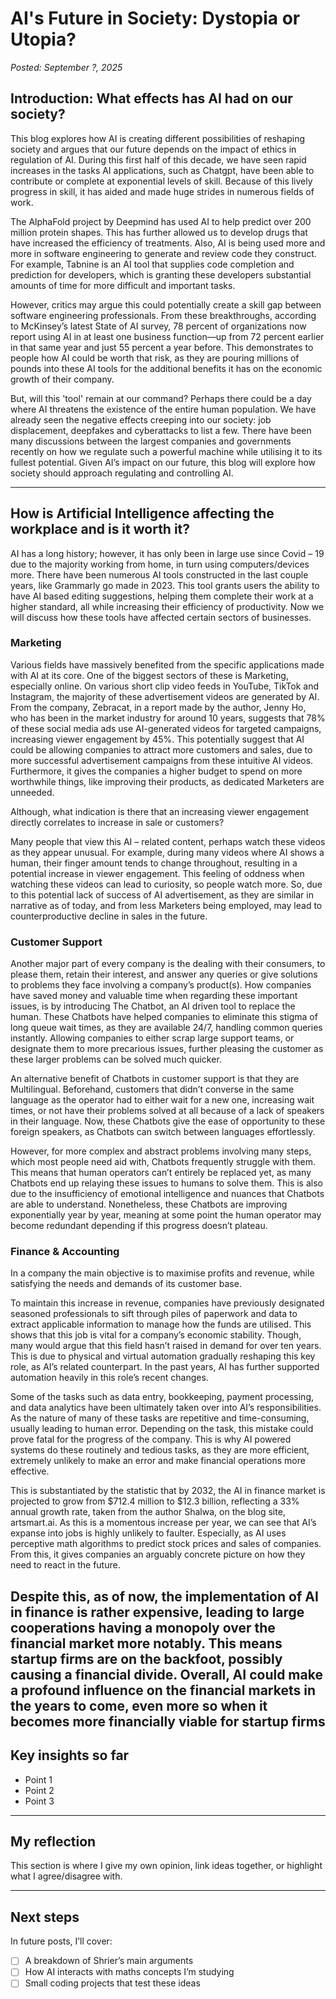 # AI's Future in Society: Dystopia or Utopia?
*Posted: September ?, 2025*

## Introduction: What effects has AI had on our society?
This blog explores how AI is creating different possibilities of reshaping society and argues that our future depends on the impact of ethics in regulation of AI. During this first half of this decade, we have seen rapid increases in the tasks AI applications, such as Chatgpt, have been able to contribute or complete at exponential levels of skill. Because of this lively progress in skill, it has aided and made huge strides in numerous fields of work. 

The AlphaFold project by Deepmind has used AI to help predict over 200 million protein shapes. This has further allowed us to develop drugs that have increased the efficiency of treatments. Also, AI is being used more and more in software engineering to generate and review code they construct. For example, Tabnine is an AI tool that supplies code completion and prediction for developers, which is granting these developers substantial amounts of time for more difficult and important tasks. 

However, critics may argue this could potentially create a skill gap between software engineering professionals. From these breakthroughs, according to McKinsey’s latest State of AI survey, 78 percent of organizations now report using AI in at least one business function—up from 72 percent earlier in that same year and just 55 percent a year before. This demonstrates to people how AI could be worth that risk, as they are pouring millions of pounds into these AI tools for the additional benefits it has on the economic growth of their company. 

But, will this 'tool' remain at our command? Perhaps there could be a day where AI threatens the existence of the entire human population. We have already seen the negative effects creeping into our society: job displacement, deepfakes and cyberattacks to list a few. There have been many discussions between the largest companies and governments recently on how we regulate such a powerful machine while utilising it to its fullest potential. Given AI’s impact on our future, this blog will explore how society should approach regulating and controlling AI.

---

## How is Artificial Intelligence affecting the workplace and is it worth it?  
AI has a long history; however, it has only been in large use since Covid – 19 due to the majority working from home, in turn using computers/devices more. There have been numerous AI tools constructed in the last couple years, like Grammarly go made in 2023. This tool grants users the ability to have AI based editing suggestions, helping them complete their work at a higher standard, all while increasing their efficiency of productivity. Now we will discuss how these tools have affected certain sectors of businesses.
### Marketing
Various fields have massively benefited from the specific applications made with AI at its core. One of the biggest sectors of these is Marketing, especially online. On various short clip video feeds in YouTube, TikTok and Instagram, the majority of these advertisement videos are generated by AI. From the company, Zebracat, in a report made by the author, Jenny Ho, who has been in the market industry for around 10 years, suggests that 78% of these social media ads use AI-generated videos for targeted campaigns, increasing viewer engagement by 45%. This potentially suggest that AI could be allowing companies to attract more customers and sales, due to more successful advertisement campaigns from these intuitive AI videos. Furthermore, it gives the companies a higher budget to spend on more worthwhile things, like improving their products, as dedicated Marketers are unneeded.

Although, what indication is there that an increasing viewer engagement directly correlates to increase in sale or customers? 

Many people that view this AI – related content, perhaps watch these videos as they appear unusual. For example, during many videos where AI shows a human, their finger amount tends to change throughout, resulting in a potential increase in viewer engagement. This feeling of oddness when watching these videos can lead to curiosity, so people watch more. So, due to this potential lack of success of AI advertisement, as they are similar in narrative as of today, and from less Marketers being employed, may lead to counterproductive decline in sales in the future.

### Customer Support
Another major part of every company is the dealing with their consumers, to please them, retain their interest, and answer any queries or give solutions to problems they face involving a company’s product(s). How companies have saved money and valuable time when regarding these important issues, is by introducing The Chatbot, an AI driven tool to replace the human. These Chatbots have helped companies to eliminate this stigma of long queue wait times, as they are available 24/7, handling common queries instantly. Allowing companies to either scrap large support teams, or designate them to more precarious issues, further pleasing the customer as these larger problems can be solved much quicker. 

An alternative benefit of Chatbots in customer support is that they are Multilingual. Beforehand, customers that didn’t converse in the same language as the operator had to either wait for a new one, increasing wait times, or not have their problems solved at all because of a lack of speakers in their language. Now, these Chatbots give the ease of opportunity to these foreign speakers, as Chatbots can switch between languages effortlessly. 

However, for more complex and abstract problems involving many steps, which most people need aid with, Chatbots frequently struggle with them. This means that human operators can’t entirely be replaced yet, as many Chatbots end up relaying these issues to humans to solve them.  This is also due to the insufficiency of emotional intelligence and nuances that Chatbots are able to understand. Nonetheless, these Chatbots are improving exponentially year by year, meaning at some point the human operator may become redundant depending if this progress doesn’t plateau.

### Finance & Accounting  
In a company the main objective is to maximise profits and revenue, while satisfying the needs and demands of its customer base.

To maintain this increase in revenue, companies have previously designated seasoned professionals to sift through piles of paperwork and data to extract applicable information to manage how the funds are utilised. This shows that this job is vital for a company’s economic stability. Though, many would argue that this field hasn’t raised in demand for over ten years. This is due to physical and virtual automation gradually reshaping this key role, as AI’s related counterpart. In the past years, AI has further supported automation heavily in this role’s recent changes. 

Some of the tasks such as data entry, bookkeeping, payment processing, and data analytics have been ultimately taken over into AI’s responsibilities. As the nature of many of these tasks are repetitive and time-consuming, usually leading to human error. Depending on the task, this mistake could prove fatal for the progress of the company. This is why AI powered systems do these routinely and tedious tasks, as they are more efficient, extremely unlikely to make an error and make financial operations more effective. 

This is substantiated by the statistic that by 2032, the AI in finance market is projected to grow from $712.4 million to $12.3 billion, reflecting a 33% annual growth rate, taken from the author Shalwa, on the blog site, artsmart.ai. As this is a momentous increase per year, we can see that AI’s expanse into jobs is highly unlikely to faulter. Especially, as AI uses perceptive math algorithms to predict stock prices and sales of companies. From this, it gives companies an arguably concrete picture on how they need to react in the future. 

Despite this, as of now, the implementation of AI in finance is rather expensive, leading to large cooperations having a monopoly over the financial market more notably. This means startup firms are on the backfoot, possibly causing a financial divide. Overall, AI could make a profound influence on the financial markets in the years to come, even more so when it becomes more financially viable for startup firms
---

## Key insights so far
- Point 1
- Point 2
- Point 3

---

## My reflection
This section is where I give my own opinion, link ideas together, or highlight what I agree/disagree with.  

---

## Next steps
In future posts, I’ll cover:
- [ ] A breakdown of Shrier’s main arguments  
- [ ] How AI interacts with maths concepts I’m studying  
- [ ] Small coding projects that test these ideas  
